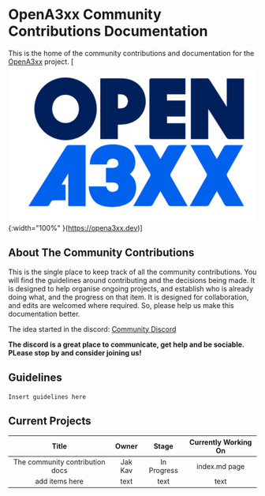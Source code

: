 # OpenA3xx Community Contributions Documentation

This is the home of the community contributions and documentation for the [OpenA3xx](https://opena3xx.dev) project.
[![Main OpenA3xx Site](https://github.com/OpenA3XX/opena3xx.site/blob/main/assets/images/OPENA3XX%20logo%20RGB.png){:width="100%" }(https://opena3xx.dev)]

## About The Community Contributions

This is the single place to keep track of all the community contributions.
You will find the guidelines around contributing and the decisions being made.
It is designed to help organise ongoing projects, and establish who is already doing what, and the progress on that item.
It is designed for collaboration, and edits are welcomed where required. So, please help us make this documentation better.

The idea started in the discord: [Community Discord](https://discord.gg/d2Ck3SF4EY)

**The discord is a great place to communicate, get help and be sociable. PLease stop by and consider joining us!**

## Guidelines

    Insert guidelines here

## Current Projects

| Title | Owner | Stage | Currently Working On |
| :---: | :---: | :---: | :------------------: |
| The community contribution docs | Jak Kav | In Progress | index.md page |
| add items here | text | text | text |
